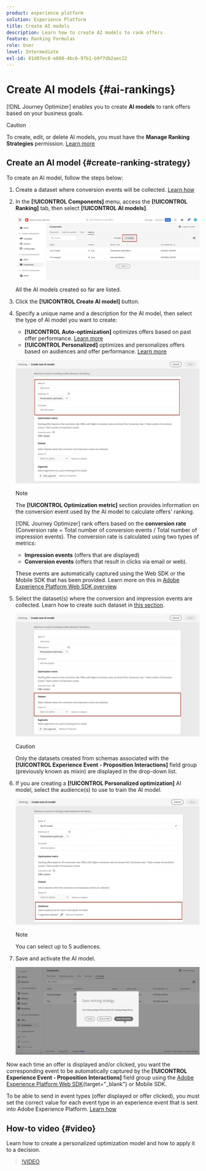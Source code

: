 ```yaml
---
product: experience platform
solution: Experience Platform
title: Create AI models
description: Learn how to create AI models to rank offers
feature: Ranking Formulas
role: User
level: Intermediate
exl-id: 81d07ec8-e808-4bc6-97b1-b9f7db2aec22
---
```

# Create AI models {#ai-rankings}

[!DNL Journey Optimizer] enables you to create **AI models** to rank offers based on your business goals.

>[!CAUTION]
>
>To create, edit, or delete AI models, you must have the **Manage Ranking Strategies** permission. [Learn more](../../administration/high-low-permissions.md#manage-ranking-strategies)

## Create an AI model {#create-ranking-strategy}

To create an AI model, follow the steps below:

1. Create a dataset where conversion events will be collected. [Learn how](../data-collection/create-dataset.md)

1. In the **[!UICONTROL Components]** menu, access the **[!UICONTROL Ranking]** tab, then select **[!UICONTROL AI models]**.

    ![](../assets/ai-ranking-list.png)

    All the AI models created so far are listed.

1. Click the **[!UICONTROL Create AI model]** button.

1. Specify a unique name and a description for the AI model, then select the type of AI model you want to create:
    
    * **[!UICONTROL Auto-optimization]** optimizes offers based on past offer performance. [Learn more](auto-optimization-model.md)
    * **[!UICONTROL Personalized]** optimizes and personalizes offers based on audiences and offer performance. [Learn more](personalized-optimization-model.md)

    ![](../assets/ai-ranking-fields.png)

    >[!NOTE]
    >
    >The **[!UICONTROL Optimization metric]** section provides information on the conversion event used by the AI model to calculate offers' ranking.
    >
    >[!DNL Journey Optimizer] rank offers based on the **conversion rate** (Conversion rate = Total number of conversion events / Total number of impression events). The conversion rate is calculated using two types of metrics:
    >* **Impression events** (offers that are displayed)
    >* **Conversion events** (offers that result in clicks via email or web).
    >
    >These events are automatically captured using the Web SDK or the Mobile SDK that has been provided. Learn more on this in [Adobe Experience Platform Web SDK overview](https://experienceleague.adobe.com/docs/experience-platform/edge/home.html).

1. Select the dataset(s) where the conversion and impression events are collected. Learn how to create such dataset in [this section](../data-collection/create-dataset.md). <!--This dataset needs to be associated with a schema that must have the **[!UICONTROL Proposition Interactions]** field group (previously known as mixin) associated with it.-->

    ![](../assets/ai-ranking-dataset-id.png)
    
    >[!CAUTION]
    >
    >Only the datasets created from schemas associated with the **[!UICONTROL Experience Event - Proposition Interactions]** field group (previously known as mixin) are displayed in the drop-down list.

1. If you are creating a **[!UICONTROL Personalized optimization]** AI model, select the audience(s) to use to train the AI model.

    ![](../assets/ai-ranking-segments.png)

    >[!NOTE]
    >
    >You can select up to 5 audiences.

1. Save and activate the AI model.

    ![](../assets/ai-ranking-save-activate.png)

<!--At this point, you must have:

* created the AI model,
* defined which type of event you want to capture - offer displayed (impression) and/or offer clicked (conversion),
* and in which dataset you want to collect the event data.-->

Now each time an offer is displayed and/or clicked, you want the corresponding event to be automatically captured by the **[!UICONTROL Experience Event - Proposition Interactions]** field group using the [Adobe Experience Platform Web SDK](https://experienceleague.adobe.com/docs/experience-platform/edge/web-sdk-faq.html#what-is-adobe-experience-platform-web-sdk%3F){target="_blank"} or Mobile SDK.

To be able to send in event types (offer displayed or offer clicked), you must set the correct value for each event type in an experience event that is sent into Adobe Experience Platform. [Learn how](../data-collection/schema-requirement.md)

## How-to video {#video}

Learn how to create a personalized optimization model and how to apply it to a decision.

>[!VIDEO](https://video.tv.adobe.com/v/3419954?quality=12)
